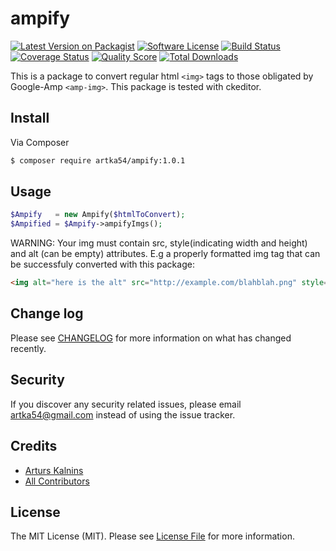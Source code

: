 # ampify

[![Latest Version on Packagist][ico-version]][link-packagist]
[![Software License][ico-license]](LICENSE.md)
[![Build Status][ico-travis]][link-travis]
[![Coverage Status][ico-scrutinizer]][link-scrutinizer]
[![Quality Score][ico-code-quality]][link-code-quality]
[![Total Downloads][ico-downloads]][link-downloads]

This is a package to convert regular html ```<img>``` tags to those obligated by Google-Amp ```<amp-img>```.
This package is tested with ckeditor.


## Install

Via Composer

``` bash
$ composer require artka54/ampify:1.0.1
```

## Usage

``` php
$Ampify   = new Ampify($htmlToConvert);
$Ampified = $Ampify->ampifyImgs();
```

WARNING: 
Your img must contain src, style(indicating width and height) and alt (can be empty) attributes.
E.g a properly formatted img tag that can be successfuly converted with this package:
```html
<img alt="here is the alt" src="http://example.com/blahblah.png" style="height:599px; width:900px"> 
```

## Change log

Please see [CHANGELOG](CHANGELOG.md) for more information on what has changed recently.

## Security

If you discover any security related issues, please email artka54@gmail.com instead of using the issue tracker.

## Credits

- [Arturs Kalnins][link-author]
- [All Contributors][link-contributors]

## License

The MIT License (MIT). Please see [License File](LICENSE.md) for more information.

[ico-version]: https://img.shields.io/packagist/v/artka54/ampify.svg?style=flat-square
[ico-license]: https://img.shields.io/badge/license-MIT-brightgreen.svg?style=flat-square
[ico-travis]: https://img.shields.io/travis/artka54/ampify/master.svg?style=flat-square
[ico-scrutinizer]: https://img.shields.io/scrutinizer/coverage/g/artka54/ampify.svg?style=flat-square
[ico-code-quality]: https://img.shields.io/scrutinizer/g/artka54/ampify.svg?style=flat-square
[ico-downloads]: https://img.shields.io/packagist/dt/artka54/ampify.svg?style=flat-square

[link-packagist]: https://packagist.org/packages/artka54/ampify
[link-travis]: https://travis-ci.org/artka54/ampify
[link-scrutinizer]: https://scrutinizer-ci.com/g/artka54/ampify/code-structure
[link-code-quality]: https://scrutinizer-ci.com/g/artka54/ampify
[link-downloads]: https://packagist.org/packages/artka54/ampify
[link-author]: https://github.com/artka54
[link-contributors]: ../../contributors

